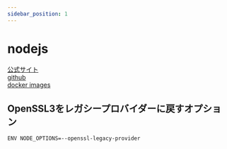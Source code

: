 ```yaml
---
sidebar_position: 1
---
```


# nodejs

[公式サイト](https://nodejs.org/)  
[github](https://github.com/nodejs/node)  
[docker images](https://hub.docker.com/_/node)  

## OpenSSL3をレガシープロバイダーに戻すオプション

```bash
ENV NODE_OPTIONS=--openssl-legacy-provider
```
